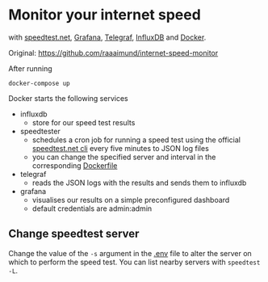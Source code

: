 # Monitor your internet speed

with [speedtest.net][1], [Grafana][2], [Telegraf][3], [InfluxDB][4] and [Docker][5].

Original: https://github.com/raaaimund/internet-speed-monitor

After running 

```
docker-compose up
```

Docker starts the following services

* influxdb
    * store for our speed test results
* speedtester
    * schedules a cron job for running a speed test using the official [speedtest.net cli][6] every five minutes to JSON log files
    * you can change the specified server and interval in the corresponding [Dockerfile][7]
* telegraf
    * reads the JSON logs with the results and sends them to influxdb
* grafana
    * visualises our results on a simple preconfigured dashboard
    * default credentials are admin:admin

## Change speedtest server

Change the value of the ``-s`` argument in the [.env](./speedtest/Dockerfile) file to alter the server on which to perform the speed test. You can list nearby servers with ``speedtest -L``.

[1]: https://www.speedtest.net/
[2]: https://grafana.com/
[3]: https://www.influxdata.com/time-series-platform/telegraf/
[4]: https://www.influxdata.com/
[5]: https://www.docker.com/
[6]: https://www.speedtest.net/apps/cli
[7]: speedtest/Dockerfile
